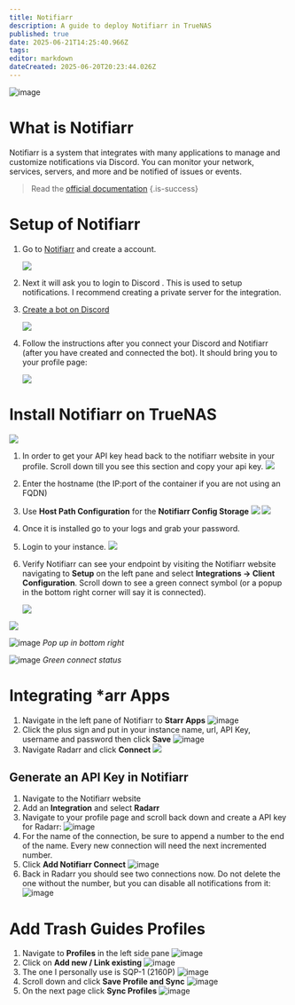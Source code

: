 ```yaml
---
title: Notifiarr
description: A guide to deploy Notifiarr in TrueNAS 
published: true
date: 2025-06-21T14:25:40.966Z
tags: 
editor: markdown
dateCreated: 2025-06-20T20:23:44.026Z
---
```


![image](https://github.com/user-attachments/assets/bf101ffd-2fbf-4f92-8724-76a37afd6092)

# What is Notifiarr
Notifiarr is a system that integrates with many applications to manage and customize notifications via Discord. You can monitor your network, services, servers, and more and be notified of issues or events.

> Read the [official documentation](https://notifiarr.wiki/)
{.is-success}


# Setup of Notifiarr
1. Go to [Notifiarr](https://notifiarr.com/guest/register) and create a account.

    <img src="https://github.com/user-attachments/assets/3e24b851-ff45-488d-8c5d-e9286592f198">

1. Next it will ask you to login to Discord . This is used to setup notifications. I recommend creating a private server for the integration.
1. [Create a bot on Discord](https://support.discord.com/hc/en-us/articles/204849977-How-do-I-create-a-server)

    <img src="https://github.com/user-attachments/assets/54256674-fca4-4ef8-949c-846d7d9acad6">

1. Follow the instructions after you connect your Discord and Notifiarr (after you have created and connected the bot). It should bring you to your profile page:

    <img src="https://github.com/user-attachments/assets/a56f1cb3-2922-4b78-8a66-fbf0da873db0">

# Install Notifiarr on TrueNAS

<img src="https://github.com/user-attachments/assets/7a47eb6d-84c7-4467-9e8f-d71b093dd2ae">

1. In order to get your API key head back to the notifiarr website in your profile. Scroll down till you see this section and copy your api key. 
    <img src="https://github.com/user-attachments/assets/9563760b-d89c-495a-b06a-87d730c564f9">

1. Enter the hostname (the IP:port of the container if you are not using an FQDN)

1. Use **Host Path Configuration** for the **Notifiarr Config Storage**
    <img src="https://github.com/user-attachments/assets/a023a023-29d7-4eaf-9124-d11ea94a4348">
    <img src="https://github.com/user-attachments/assets/0065d224-3647-4baf-be13-4b58c584f7be">

1. Once it is installed go to your logs and grab your password. 

1. Login to your instance.
    <img src="https://github.com/user-attachments/assets/285b21c8-02eb-480d-9b6b-cfea8c53830e">

1. Verify Notifiarr can see your endpoint by visiting the Notifiarr website navigating to **Setup** on the left pane and select **Integrations → Client Configuration**. Scroll down to see a green connect symbol (or a popup in the bottom right corner will say it is connected).

    <img src="https://github.com/user-attachments/assets/99acfedb-adbc-4a42-be0c-b2633d1aff76">

<img src="https://github.com/user-attachments/assets/c929f609-6822-4ca7-8454-683b3d3982fb">

![image](https://github.com/user-attachments/assets/f3b8f83f-09bc-4a87-a040-6ece04ff1a91)
*Pop up in bottom right*

![image](https://github.com/user-attachments/assets/8c672f5c-b198-4b62-8e02-384161778e9c)
*Green connect status*


# Integrating \*arr Apps
1. Navigate in the left pane of Notifiarr to **Starr Apps**
    ![image](https://github.com/user-attachments/assets/77fec8b4-b4f2-4e38-9596-5272bc633d9f)
1. Click the plus sign and put in your instance name, url, API Key, username and password then click **Save**
    ![image](https://github.com/user-attachments/assets/cf606749-e09f-40c5-83c2-bf27905f2326)
1. Navigate Radarr and click **Connect**
    <img src="https://github.com/user-attachments/assets/92e0f08c-463b-4645-ae7a-6310160068ae">


## Generate an API Key in Notifiarr
1. Navigate to the Notifiarr website
1. Add an **Integration** and select **Radarr**
1. Navigate to your profile page and scroll back down and create a API key for Radarr:
    ![image](https://github.com/user-attachments/assets/8d3e2b85-0c0e-4e31-b856-545504b4e49b)
1. For the name of the connection, be sure to append a number to the end of the name. Every new connection will need the next incremented number.
1. Click **Add Notifiarr Connect**
    ![image](https://github.com/user-attachments/assets/47ccce49-a2da-4bb8-9dde-add97e1168df)
1. Back in Radarr you should see two connections now. Do not delete the one without the number, but you can disable all notifications from it:
    ![image](https://github.com/user-attachments/assets/5b04bb4e-b756-4a6c-9a51-0727729429fe)

# Add Trash Guides Profiles
1. Navigate to **Profiles** in the left side pane
  ![image](https://github.com/user-attachments/assets/77757789-edd9-4eed-8bfe-6777866a3780)
1. Click on **Add new / Link existing**
    ![image](https://github.com/user-attachments/assets/3d351c2e-93e4-45a9-b430-abb7957b742a)
1. The one I personally use is SQP-1 (2160P) 
    ![image](https://github.com/user-attachments/assets/9288825e-729a-4fc6-a3ea-09d31ec6b1ea)
1. Scroll down and click **Save Profile and Sync**
    ![image](https://github.com/user-attachments/assets/a8c83bb4-a459-46cf-abbd-e2cd2a086589)
1. On the next page click **Sync Profiles**
    ![image](https://github.com/user-attachments/assets/af9b9bbe-b437-4840-a2ae-18567ae6195b)